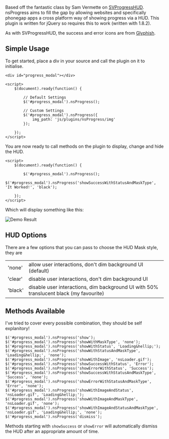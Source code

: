 Based off the fantastic class by Sam Vermette on [SVProgressHUD](https://github.com/samvermette/SVProgressHUD). nsProgress aims to fill the gap by allowing websites and specifically phonegap apps a cross platform way of showing progress via a HUD. This plugin is written for jQuery so requires this to work (written with 1.8.2).

As with SVProgressHUD, the success and error icons are from [Glyphish](http://glyphish.com/).

## Simple Usage
To get started, place a div in your source and call the plugin on it to initialise.

```
<div id="progress_modal"></div> 

<script>
    $(document).ready(function() {

        // Default Settings
        $('#progress_modal').nsProgress();

        // Custom Settings
        $('#progress_modal').nsProgress({
            img_path: 'js/plugins/nsProgress/img'
        });

    });
</script>
```

You are now ready to call methods on the plugin to display, change and hide the HUD.

```
<script>
    $(document).ready(function() {

        $('#progress_modal').nsProgress();
        $('#progress_modal').nsProgress('showSuccessWithStatusAndMaskType', 'It Worked!', 'black');

    });
</script>
```

Which will display something like this:

![Demo Result](http://f.cl.ly/items/3c110E0u2Z3r2n353E0s/Image%202012.10.04%2014:10:43.png)

## HUD Options
There are a few options that you can pass to choose the HUD Mask style, they are

<table>
    <tr>
        <td>'none'</td>
        <td>allow user interactions, don't dim background UI (default)</td>
    </tr>
    <tr>
        <td>'clear'</td>
        <td>disable user interactions, don't dim background UI</td>
    </tr>
    <tr>
        <td>'black'</td>
        <td>disable user interactions, dim background UI with 50% translucent black (my favourite)</td>
    </tr>
</table>

## Methods Available
I've tried to cover every possible combination, they should be self explanitory!

```
$('#progress_modal').nsProgress('show');
$('#progress_modal').nsProgress('showWithMaskType', 'none');
$('#progress_modal').nsProgress('showWithStatus', 'Loading&hellip;');
$('#progress_modal').nsProgress('showWithStatusAndMaskType', 'Loading&hellip;', 'none');
$('#progress_modal').nsProgress('showWithImage', 'nsLoader.gif');
$('#progress_modal').nsProgress('showSuccessWithStatus', 'Error');
$('#progress_modal').nsProgress('showErrorWithStatus', 'Success');
$('#progress_modal').nsProgress('showSuccessWithStatusAndMaskType', 'Success', 'none');
$('#progress_modal').nsProgress('showErrorWithStatusAndMaskType', 'Error', 'none');
$('#progress_modal').nsProgress('showWithImageAndStatus', 'nsLoader.gif', 'Loading&hellip;');
$('#progress_modal').nsProgress('showWithImageAndMaskType', 'nsLoader.gif', 'none');
$('#progress_modal').nsProgress('showWithImageAndStatusAndMaskType', 'nsLoader.gif', 'Loading&hellip;', 'none');
$('#progress_modal').nsProgress('dismiss');

```
Methods starting with `showSuccess` or `showError` will automatically dismiss the HUD after an appropriate amount of time.